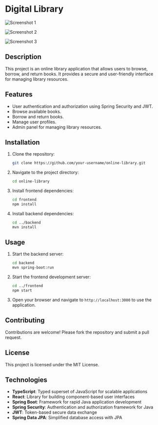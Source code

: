 ﻿# Digital Library
 ![Screenshot 1](https://github.com/user-attachments/assets/14da2f30-14a5-4915-8f64-dc4922c0c80c)

 ![Screenshot 2](https://github.com/user-attachments/assets/53d7cc47-43b1-4499-b989-6be6c9093c2e)

 ![Screenshot 3](https://github.com/user-attachments/assets/beba7fb7-3f11-47ef-9a85-b1a3512ed295)

## Description
This project is an online library application that allows users to browse, borrow, and return books. It provides a secure and user-friendly interface for managing library resources.

## Features
- User authentication and authorization using Spring Security and JWT.
- Browse available
 books.
- Borrow and return books.
- Manage user profiles.
- Admin panel for managing library resources.

## Installation
1. Clone the repository:
    ```bash
    git clone https://github.com/your-username/online-library.git
    ```
2. Navigate to the project directory:
    ```bash
    cd online-library
    ```
3. Install frontend dependencies:
    ```bash
    cd frontend
    npm install
    ```
4. Install backend dependencies:
    ```bash
    cd ../backend
    mvn install
    ```

## Usage
1. Start the backend server:
    ```bash
    cd backend
    mvn spring-boot:run
    ```
2. Start the frontend development server:
    ```bash
    cd ../frontend
    npm start
    ```
3. Open your browser and navigate to `http://localhost:3000` to use the application.

## Contributing
Contributions are welcome! Please fork the repository and submit a pull request.

## License
This project is licensed under the MIT License.

## Technologies
- **TypeScript**: Typed superset of JavaScript for scalable applications  
- **React**: Library for building component-based user interfaces  
- **Spring Boot**: Framework for rapid Java application development  
- **Spring Security**: Authentication and authorization framework for Java  
- **JWT**: Token-based secure data exchange  
- **Spring Data JPA**: Simplified database access with JPA  

